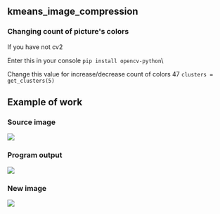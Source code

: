 ## kmeans_image_compression

### Changing count of picture's colors

If you have not cv2

Enter this in your console  `pip install opencv-python`\

Change this value for increase/decrease count of colors
47    `clusters = get_clusters(5)`

## Example of work

### Source image
![](https://ia.wampi.ru/2022/04/08/your_image.jpg)
### Program output
![](https://ie.wampi.ru/2022/04/08/zxc.png)
### New image
![](https://ia.wampi.ru/2022/04/08/your_new_image.jpg)
